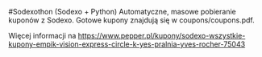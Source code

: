 #Sodexothon (Sodexo + Python)
Automatyczne, masowe pobieranie kuponów z Sodexo.
Gotowe kupony znajdują się w coupons/coupons.pdf.

Więcej informacji na <https://www.pepper.pl/kupony/sodexo-wszystkie-kupony-empik-vision-express-circle-k-yes-pralnia-yves-rocher-75043>
